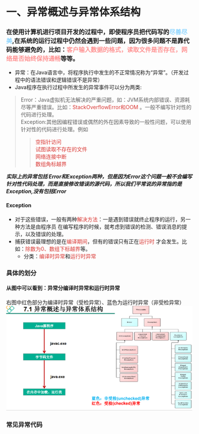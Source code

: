 # 一、异常概述与异常体系结构

### 在使用计算机进行项目开发的过程中，即使程序员把代码写的<span style="color:#8ed5ff">尽善尽美</span>,在系统的运行过程中仍然会遇到一些问题，因为很多问题不是靠代码能够避免的，比如：<span style="color:#ff9494">客户输入数据的格式，读取文件是否存在，网络是否始终保持通畅</span>等等。

- 异常：在Java语言中，将程序执行中发生的不正常情况称为“异常”。（开发过程中的语法错误和逻辑错误不是异常）
- Java程序在执行过程中所发生的异常事件可以分为两类:

> Error：Java虚拟机无法解决的严重问题，如：JVM系统内部错误、资源耗尽等严重错误。比如：<span style="color:#d93834">StackOverflowError和OOM</span>
> 。一般不编写针对性的代码进行处理。  
> Exception:其他因编程错误或偶然的外在因素导致的一般性问题，可以使用针对性的代码进行处理。例如
>> <span style="color:#d93834">空指针访问  
> > 试图读取不存在的文件  
> > 网络连接中断  
> 数组角标越界  </span>

***实际上的异常包括 Error和Exception两种，但是因为Error这个问题一般不会编写针对性代码处理，而是直接修改错误的源代码，所以我们平常说的异常指的是Exception,没有包括Error***

#### Exception

- 对于这些错误，一般有两种<span style="color:#d93834">解决方法</span>：一是遇到错误就终止程序的运行，另一种方法是由程序员
  在编写程序的时候，就考虑到错误的检测、错误消息的提示，以及错误的处理。
- 捕获错误最理想的是在<span style="color:#d93834">编译期间</span>，但有的错误只有正在<span style="color:#d93834">运行时</span>
  才会发生。比如：<span style="color:#d93834">除数为0、数组下标越界</span>等。
    - 分类：<span style="color:#d93834">编译时异常</span>和<span style="color:#d93834">运行时异常</span>

### 具体的划分
#### 从图中可以看到：异常分编译时异常和运行时异常
右图中红色部分为编译时异常（受检异常）、蓝色为运行时异常（非受检异常）
![img.png](img.png)

### 常见异常代码
